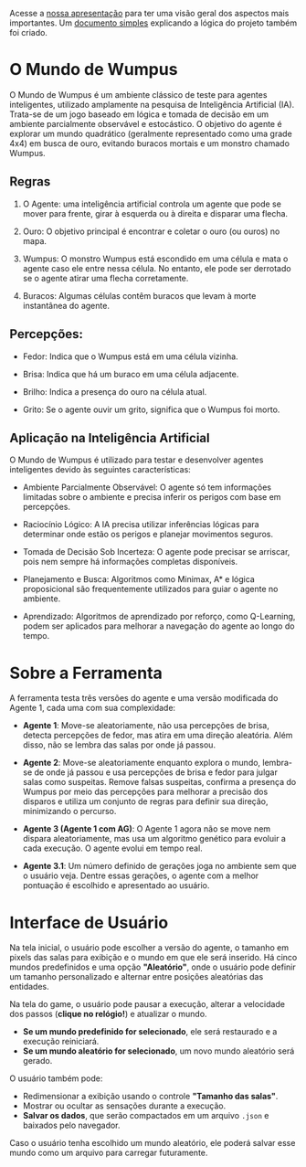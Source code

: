 Acesse a [nossa apresentação](https://docs.google.com/presentation/d/1OAlmbVPbbXiaXn_-K-xiOk_SYzBR5JKo_lOJ-Qw9jQU/edit?usp=sharing) para ter uma visão geral dos aspectos mais importantes. Um [documento simples](https://drive.google.com/file/d/1wKG15bLRXMJZnD_EnKJu7wCrwGaLQYlR/view?usp=sharing) explicando a lógica do projeto também foi criado.

# O Mundo de Wumpus
O Mundo de Wumpus é um ambiente clássico de teste para agentes inteligentes, utilizado amplamente na pesquisa de Inteligência Artificial (IA). Trata-se de um jogo baseado em lógica e tomada de decisão em um ambiente parcialmente observável e estocástico. O objetivo do agente é explorar um mundo quadrático (geralmente representado como uma grade 4x4) em busca de ouro, evitando buracos mortais e um monstro chamado Wumpus.

## Regras
1. O Agente: uma inteligência artificial controla um agente que pode se mover para frente, girar à esquerda ou à direita e disparar uma flecha.

2. Ouro: O objetivo principal é encontrar e coletar o ouro (ou ouros) no mapa.

3. Wumpus: O monstro Wumpus está escondido em uma célula e mata o agente caso ele entre nessa célula. No entanto, ele pode ser derrotado se o agente atirar uma flecha corretamente.

4. Buracos: Algumas células contêm buracos que levam à morte instantânea do agente.

## Percepções:

- Fedor: Indica que o Wumpus está em uma célula vizinha.

- Brisa: Indica que há um buraco em uma célula adjacente.

- Brilho: Indica a presença do ouro na célula atual.

- Grito: Se o agente ouvir um grito, significa que o Wumpus foi morto.

## Aplicação na Inteligência Artificial
O Mundo de Wumpus é utilizado para testar e desenvolver agentes inteligentes devido às seguintes características:

- Ambiente Parcialmente Observável: O agente só tem informações limitadas sobre o ambiente e precisa inferir os perigos com base em percepções.

- Raciocínio Lógico: A IA precisa utilizar inferências lógicas para determinar onde estão os perigos e planejar movimentos seguros.

- Tomada de Decisão Sob Incerteza: O agente pode precisar se arriscar, pois nem sempre há informações completas disponíveis.

- Planejamento e Busca: Algoritmos como Minimax, A* e lógica proposicional são frequentemente utilizados para guiar o agente no ambiente.

- Aprendizado: Algoritmos de aprendizado por reforço, como Q-Learning, podem ser aplicados para melhorar a navegação do agente ao longo do tempo.

# Sobre a Ferramenta

A ferramenta testa três versões do agente e uma versão modificada do Agente 1, cada uma com sua complexidade:

- **Agente 1**: Move-se aleatoriamente, não usa percepções de brisa, detecta percepções de fedor, mas atira em uma direção aleatória. Além disso, não se lembra das salas por onde já passou.

- **Agente 2**: Move-se aleatoriamente enquanto explora o mundo, lembra-se de onde já passou e usa percepções de brisa e fedor para julgar salas como suspeitas. Remove falsas suspeitas, confirma a presença do Wumpus por meio das percepções para melhorar a precisão dos disparos e utiliza um conjunto de regras para definir sua direção, minimizando o percurso.

- **Agente 3 (Agente 1 com AG)**: O Agente 1 agora não se move nem dispara aleatoriamente, mas usa um algoritmo genético para evoluir a cada execução. O agente evolui em tempo real.

- **Agente 3.1**: Um número definido de gerações joga no ambiente sem que o usuário veja. Dentre essas gerações, o agente com a melhor pontuação é escolhido e apresentado ao usuário.

# Interface de Usuário

Na tela inicial, o usuário pode escolher a versão do agente, o tamanho em pixels das salas para exibição e o mundo em que ele será inserido. Há cinco mundos predefinidos e uma opção **"Aleatório"**, onde o usuário pode definir um tamanho personalizado e alternar entre posições aleatórias das entidades.

Na tela do game, o usuário pode pausar a execução, alterar a velocidade dos passos (**clique no relógio!**) e atualizar o mundo.  
- **Se um mundo predefinido for selecionado**, ele será restaurado e a execução reiniciará.  
- **Se um mundo aleatório for selecionado**, um novo mundo aleatório será gerado.  

O usuário também pode:  
- Redimensionar a exibição usando o controle **"Tamanho das salas"**.  
- Mostrar ou ocultar as sensações durante a execução.  
- **Salvar os dados**, que serão compactados em um arquivo `.json` e baixados pelo navegador.

Caso o usuário tenha escolhido um mundo aleatório, ele poderá salvar esse mundo como um arquivo para carregar futuramente.